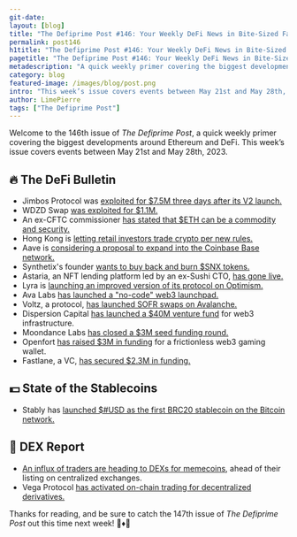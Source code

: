```yaml
---
git-date:
layout: [blog]
title: "The Defiprime Post #146: Your Weekly DeFi News in Bite-Sized Fashion"
permalink: post146
h1title: "The Defiprime Post #146: Your Weekly DeFi News in Bite-Sized Fashion"
pagetitle: "The Defiprime Post #146: Your Weekly DeFi News in Bite-Sized Fashion"
metadescription: "A quick weekly primer covering the biggest developments around Ethereum and DeFi. This week’s issue covers events between May 21st and May 28th, 2023"
category: blog
featured-image: /images/blog/post.png
intro: "This week’s issue covers events between May 21st and May 28th, 2023"
author: LimePierre
tags: ["The Defiprime Post"]
---
```


Welcome to the 146th issue of _The Defiprime Post_, a quick weekly primer covering the biggest developments around Ethereum and DeFi. This week’s issue covers events between May 21st and May 28th, 2023.


## 🔥 The DeFi Bulletin

* Jimbos Protocol was [exploited for $7.5M three days after its V2 launch.](https://www.theblock.co/post/232419/jimbos-protocol-exploited-for-7-5-million-three-days-after-v2-launch)
* WDZD Swap [was exploited for $1.1M.](https://cointelegraph.com/news/defi-protocol-wdzd-swap-exploited-for-1-1m-certik)
* An ex-CFTC commissioner [has stated that $ETH can be a commodity and security.](https://unchainedcrypto.com/ex-cftc-commissioner-says-eth-can-be-both-a-commodity-and-a-security/)
* Hong Kong is [letting retail investors trade crypto per new rules.](https://www.bloomberg.com/news/articles/2023-05-23/hong-kong-to-step-up-push-for-crypto-hub-in-contrast-with-clampdowns-in-asia)
* Aave is [considering a proposal to expand into the Coinbase Base network.](https://www.theblock.co/post/232004/aave-considers-proposal-to-expand-into-coinbase-backed-base-network)
* Synthetix's founder [wants to buy back and burn $SNX tokens.](https://www.theblock.co/post/231936/synthetix-founder-proposals)
* Astaria, an NFT lending platform led by an ex-Sushi CTO, [has gone live.](https://www.coindesk.com/web3/2023/05/25/ex-sushi-cto-led-nft-lending-platform-astaria-rolls-out-to-public/)
* Lyra is [launching an improved version of its protocol on Optimism.](https://blog.lyra.finance/upgrading-lyra-on-optimism/)
* Ava Labs [has launched a "no-code" web3 launchpad.](https://www.coindesk.com/web3/2023/05/24/ava-labs-launches-no-code-web3-launchpad-avacloud/)
* Voltz, a protocol, [has launched SOFR swaps on Avalanche. ](https://cointelegraph.com/news/defi-protocol-launches-sofr-swaps-on-avalanche)
* Dispersion Capital [has launched a $40M venture fund](https://cointelegraph.com/news/dispersion-capital-launches-40m-venture-fund-to-bring-web3-to-the-masses) for web3 infrastructure.
* Moondance Labs [has closed a $3M seed funding round.](https://www.tanssi.network/post/tanssi-seed-funding)
* Openfort [has raised $3M in funding](https://decrypt.co/140807/openfort-raises-3-million-for-frictionless-gaming-wallet) for a frictionless web3 gaming wallet.
* Fastlane, a VC, [has secured $2.3M in funding.](https://www.coindesk.com/business/2023/05/23/multicoin-leads-23m-fastlane-vc-deal-continuing-its-bet-on-mev-infrastructure/)


## 💵 State of the Stablecoins

* Stably has [launched $#USD as the first BRC20 stablecoin on the Bitcoin network.](https://finance.yahoo.com/news/stably-launches-usd-first-brc20-133141218.html)


## 💱 DEX Report

* [An influx of traders are heading to DEXs for memecoins](https://www.theblock.co/post/231675/crypto-traders-flock-to-dexes-amid-memecoin-mania), ahead of their listing on centralized exchanges.
* Vega Protocol [has activated on-chain trading for decentralized derivatives.](https://www.theblock.co/post/231875/vega-protocol-blockchain-markets)

Thanks for reading, and be sure to catch the 147th issue of _The Defiprime Post_ out this time next week! 👋♦️👋